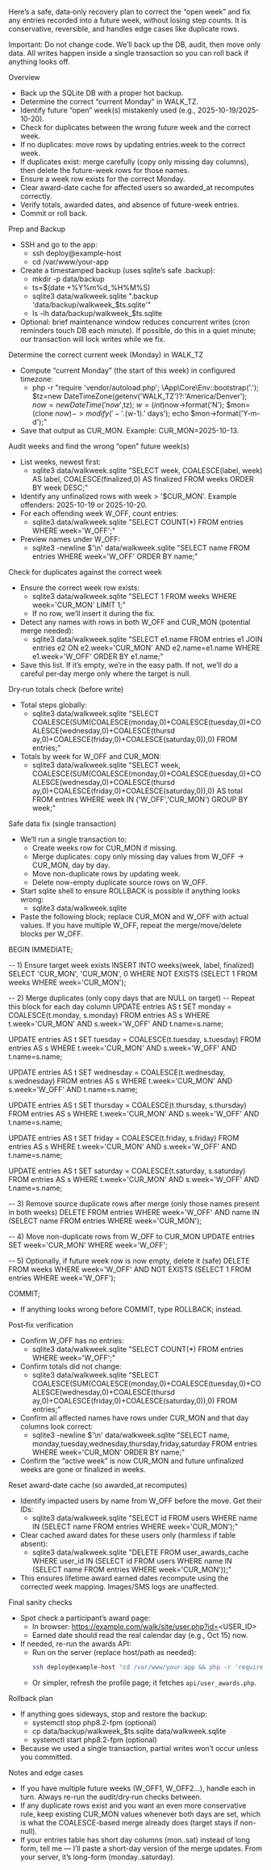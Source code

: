  Here’s a safe, data‑only recovery plan to correct the “open week” and fix any entries
  recorded into a future week, without losing step counts. It is conservative, reversible,
  and handles edge cases like duplicate rows.

  Important: Do not change code. We’ll back up the DB, audit, then move only data. All
  writes happen inside a single transaction so you can roll back if anything looks off.

  Overview

  - Back up the SQLite DB with a proper hot backup.
  - Determine the correct “current Monday” in WALK_TZ.
  - Identify future “open” week(s) mistakenly used (e.g., 2025-10-19/2025-10-20).
  - Check for duplicates between the wrong future week and the correct week.
  - If no duplicates: move rows by updating entries.week to the correct week.
  - If duplicates exist: merge carefully (copy only missing day columns), then delete the
  future-week rows for those names.
  - Ensure a week row exists for the correct Monday.
  - Clear award-date cache for affected users so awarded_at recomputes correctly.
  - Verify totals, awarded dates, and absence of future-week entries.
  - Commit or roll back.

  Prep and Backup

  - SSH and go to the app:
      - ssh deploy@example-host
      - cd /var/www/your-app
  - Create a timestamped backup (uses sqlite’s safe .backup):
      - mkdir -p data/backup
      - ts=$(date +%Y%m%d_%H%M%S)
      - sqlite3 data/walkweek.sqlite ".backup 'data/backup/walkweek_$ts.sqlite'"
      - ls -lh data/backup/walkweek_$ts.sqlite
  - Optional: brief maintenance window reduces concurrent writes (cron reminders touch DB
  each minute). If possible, do this in a quiet minute; our transaction will lock writes
  while we fix.

  Determine the correct current week (Monday) in WALK_TZ

  - Compute “current Monday” (the start of this week) in configured timezone:
      - php -r "require 'vendor/autoload.php'; \App\Core\Env::bootstrap('.'); $tz=new
  DateTimeZone(getenv('WALK_TZ')?:'America/Denver'); $now=new DateTime('now',$tz);
  $w=(int)$now->format('N'); $mon=(clone $now)->modify('-'.($w-1).' days'); echo
  $mon->format('Y-m-d');"
  - Save that output as CUR_MON. Example: CUR_MON=2025-10-13.

  Audit weeks and find the wrong “open” future week(s)

  - List weeks, newest first:
      - sqlite3 data/walkweek.sqlite "SELECT week, COALESCE(label, week) AS label,
  COALESCE(finalized,0) AS finalized FROM weeks ORDER BY week DESC;"
  - Identify any unfinalized rows with week > '$CUR_MON'. Example offenders: 2025-10-19 or
  2025-10-20.
  - For each offending week W_OFF, count entries:
      - sqlite3 data/walkweek.sqlite "SELECT COUNT(*) FROM entries WHERE week='W_OFF';"
  - Preview names under W_OFF:
      - sqlite3 -newline $'\n' data/walkweek.sqlite "SELECT name FROM entries WHERE
  week='W_OFF' ORDER BY name;"

  Check for duplicates against the correct week

  - Ensure the correct week row exists:
      - sqlite3 data/walkweek.sqlite "SELECT 1 FROM weeks WHERE week='CUR_MON' LIMIT 1;"
      - If no row, we’ll insert it during the fix.
  - Detect any names with rows in both W_OFF and CUR_MON (potential merge needed):
      - sqlite3 data/walkweek.sqlite "SELECT e1.name FROM entries e1 JOIN entries e2 ON
  e2.week='CUR_MON' AND e2.name=e1.name WHERE e1.week='W_OFF' ORDER BY e1.name;"
  - Save this list. If it’s empty, we’re in the easy path. If not, we’ll do a careful
  per‑day merge only where the target is null.

  Dry‑run totals check (before write)

  - Total steps globally:
      - sqlite3 data/walkweek.sqlite "SELECT
  COALESCE(SUM(COALESCE(monday,0)+COALESCE(tuesday,0)+COALESCE(wednesday,0)+COALESCE(thursd
  ay,0)+COALESCE(friday,0)+COALESCE(saturday,0)),0) FROM entries;"
  - Totals by week for W_OFF and CUR_MON:
      - sqlite3 data/walkweek.sqlite "SELECT week,
  COALESCE(SUM(COALESCE(monday,0)+COALESCE(tuesday,0)+COALESCE(wednesday,0)+COALESCE(thursd
  ay,0)+COALESCE(friday,0)+COALESCE(saturday,0)),0) AS total FROM entries WHERE week IN
  ('W_OFF','CUR_MON') GROUP BY week;"

  Safe data fix (single transaction)

  - We’ll run a single transaction to:
      - Create weeks row for CUR_MON if missing.
      - Merge duplicates: copy only missing day values from W_OFF → CUR_MON, day by day.
      - Move non-duplicate rows by updating week.
      - Delete now-empty duplicate source rows on W_OFF.
  - Start sqlite shell to ensure ROLLBACK is possible if anything looks wrong:
      - sqlite3 data/walkweek.sqlite
  - Paste the following block; replace CUR_MON and W_OFF with actual values. If you have
  multiple W_OFF, repeat the merge/move/delete blocks per W_OFF.

  BEGIN IMMEDIATE;

  -- 1) Ensure target week exists
  INSERT INTO weeks(week, label, finalized)
  SELECT 'CUR_MON', 'CUR_MON', 0
  WHERE NOT EXISTS (SELECT 1 FROM weeks WHERE week='CUR_MON');

  -- 2) Merge duplicates (only copy days that are NULL on target)
  -- Repeat this block for each day column
  UPDATE entries AS t
  SET monday = COALESCE(t.monday, s.monday)
  FROM entries AS s
  WHERE t.week='CUR_MON' AND s.week='W_OFF' AND t.name=s.name;

  UPDATE entries AS t
  SET tuesday = COALESCE(t.tuesday, s.tuesday)
  FROM entries AS s
  WHERE t.week='CUR_MON' AND s.week='W_OFF' AND t.name=s.name;

  UPDATE entries AS t
  SET wednesday = COALESCE(t.wednesday, s.wednesday)
  FROM entries AS s
  WHERE t.week='CUR_MON' AND s.week='W_OFF' AND t.name=s.name;

  UPDATE entries AS t
  SET thursday = COALESCE(t.thursday, s.thursday)
  FROM entries AS s
  WHERE t.week='CUR_MON' AND s.week='W_OFF' AND t.name=s.name;

  UPDATE entries AS t
  SET friday = COALESCE(t.friday, s.friday)
  FROM entries AS s
  WHERE t.week='CUR_MON' AND s.week='W_OFF' AND t.name=s.name;

  UPDATE entries AS t
  SET saturday = COALESCE(t.saturday, s.saturday)
  FROM entries AS s
  WHERE t.week='CUR_MON' AND s.week='W_OFF' AND t.name=s.name;

  -- 3) Remove source duplicate rows after merge (only those names present in both weeks)
  DELETE FROM entries
  WHERE week='W_OFF'
  AND name IN (SELECT name FROM entries WHERE week='CUR_MON');

  -- 4) Move non-duplicate rows from W_OFF to CUR_MON
  UPDATE entries SET week='CUR_MON' WHERE week='W_OFF';

  -- 5) Optionally, if future week row is now empty, delete it (safe)
  DELETE FROM weeks WHERE week='W_OFF'
  AND NOT EXISTS (SELECT 1 FROM entries WHERE week='W_OFF');

  COMMIT;

  - If anything looks wrong before COMMIT, type ROLLBACK; instead.

  Post‑fix verification

  - Confirm W_OFF has no entries:
      - sqlite3 data/walkweek.sqlite "SELECT COUNT(*) FROM entries WHERE week='W_OFF';"
  - Confirm totals did not change:
      - sqlite3 data/walkweek.sqlite "SELECT
  COALESCE(SUM(COALESCE(monday,0)+COALESCE(tuesday,0)+COALESCE(wednesday,0)+COALESCE(thursd
  ay,0)+COALESCE(friday,0)+COALESCE(saturday,0)),0) FROM entries;"
  - Confirm all affected names have rows under CUR_MON and that day columns look correct:
      - sqlite3 -newline $'\n' data/walkweek.sqlite "SELECT name,
  monday,tuesday,wednesday,thursday,friday,saturday FROM entries WHERE week='CUR_MON' ORDER
  BY name;"
  - Confirm the “active week” is now CUR_MON and future unfinalized weeks are gone or
  finalized in weeks.

  Reset award-date cache (so awarded_at recomputes)

  - Identify impacted users by name from W_OFF before the move. Get their IDs:
      - sqlite3 data/walkweek.sqlite "SELECT id FROM users WHERE name IN (SELECT name FROM
  entries WHERE week='CUR_MON');"
  - Clear cached award dates for these users only (harmless if table absent):
      - sqlite3 data/walkweek.sqlite "DELETE FROM user_awards_cache WHERE user_id IN
  (SELECT id FROM users WHERE name IN (SELECT name FROM entries WHERE week='CUR_MON'));"
  - This ensures lifetime award earned dates recompute using the corrected week mapping.
  Images/SMS logs are unaffected.

  Final sanity checks

  - Spot check a participant’s award page:
      - In browser: https://example.com/walk/site/user.php?id=<USER_ID>
      - Earned date should read the real calendar day (e.g., Oct 15) now.
  - If needed, re-run the awards API:
      - Run on the server (replace host/path as needed):
        ```bash
        ssh deploy@example-host "cd /var/www/your-app && php -r 'require \"vendor/autoload.php\"; \\App\\Core\\Env::bootstrap(\'.\'); echo json_encode(require \"api/user_awards.php\");'"
        ```
      - Or simpler, refresh the profile page; it fetches `api/user_awards.php`.

  Rollback plan

  - If anything goes sideways, stop and restore the backup:
      - systemctl stop php8.2-fpm (optional)
      - cp data/backup/walkweek_$ts.sqlite data/walkweek.sqlite
      - systemctl start php8.2-fpm (optional)
  - Because we used a single transaction, partial writes won’t occur unless you committed.

  Notes and edge cases

  - If you have multiple future weeks (W_OFF1, W_OFF2…), handle each in turn. Always re-run
  the audit/dry‑run checks between.
  - If any duplicate rows exist and you want an even more conservative rule, keep existing
  CUR_MON values whenever both days are set, which is what the COALESCE-based merge already
  does (target stays if non-null).
  - If your entries table has short day columns (mon..sat) instead of long form, tell me
  — I’ll paste a short-day version of the merge updates. From your server, it’s long-form
  (monday..saturday).
